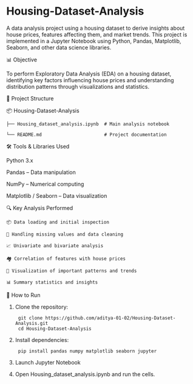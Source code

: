 # Housing-Dataset-Analysis

A data analysis project using a housing dataset to derive insights about house prices, features affecting them, and market trends. This project is implemented in a Jupyter Notebook using Python, Pandas, Matplotlib, Seaborn, and other data science libraries.

📊 Objective

To perform Exploratory Data Analysis (EDA) on a housing dataset, identifying key factors influencing house prices and understanding distribution patterns through visualizations and statistics.

📁 Project Structure

📦 Housing-Dataset-Analysis

    ├── Housing_dataset_analysis.ipynb  # Main analysis notebook
    
    └── README.md                       # Project documentation


🛠️ Tools & Libraries Used

Python 3.x

Pandas – Data manipulation

NumPy – Numerical computing

Matplotlib / Seaborn – Data visualization


🔍 Key Analysis Performed

    📦 Data loading and initial inspection
    
    🧹 Handling missing values and data cleaning
    
    📈 Univariate and bivariate analysis
    
    🏘 Correlation of features with house prices
    
    🎯 Visualization of important patterns and trends
    
    📊 Summary statistics and insights

🚀 How to Run

1. Clone the repository:

        git clone https://github.com/aditya-01-02/Housing-Dataset-Analysis.git
        cd Housing-Dataset-Analysis

2. Install dependencies:

        pip install pandas numpy matplotlib seaborn jupyter

3. Launch Jupyter Notebook

4. Open Housing_dataset_analysis.ipynb and run the cells.
